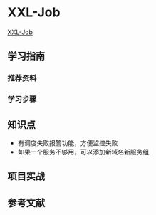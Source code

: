 # XXL-Job

[XXL-Job](https://www.xuxueli.com/xxl-job)

## 学习指南

### 推荐资料

### 学习步骤

## 知识点

* 有调度失败报警功能，方便监控失败
* 如果一个服务不够用，可以添加新域名新服务组

## 项目实战

## 参考文献

